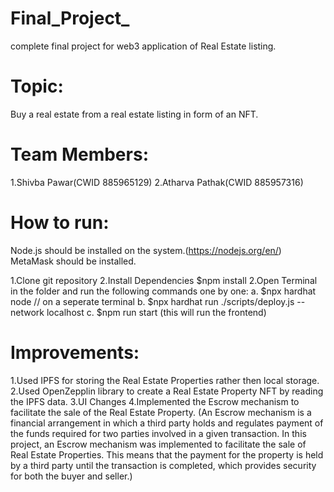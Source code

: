# Final_Project_
 complete final project for web3 application of Real Estate listing.
 
 # Topic:
 Buy a real estate from a real estate listing in form of an NFT.

# Team Members:
1.Shivba Pawar(CWID 885965129)
2.Atharva Pathak(CWID 885957316)

# How to run:

Node.js should be installed on the system.(https://nodejs.org/en/)
MetaMask should be installed.

1.Clone git repository
2.Install Dependencies
   $npm install
2.Open Terminal in the folder and run the following commands one by one:
   a. $npx hardhat node
   // on a seperate terminal
   b. $npx hardhat run ./scripts/deploy.js --network localhost
   c. $npm run start (this will run the frontend)

# Improvements:
1.Used IPFS for storing the Real Estate Properties rather then local storage.
2.Used OpenZepplin library to create a Real Estate Property NFT by reading the IPFS data.
3.UI Changes
4.Implemented the Escrow mechanism to facilitate the sale of the Real Estate Property.
 (An Escrow mechanism is a financial arrangement in which a third party holds and regulates payment of the funds required for two parties involved in a given transaction. In this project, an Escrow mechanism was implemented to facilitate the sale of Real Estate Properties. This means that the payment for the property is held by a third party until the transaction is completed, which provides security for both the buyer and seller.)

